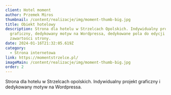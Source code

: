 ```yaml
---
client: Hotel moment
author: Przemek Miros
thumbnail: /content/realizacje/img/moment-thumb-big.jpg
title: Obiekt hotelowy
description: Strona dla hotelu w Strzelcach Opolskich. Indywidualny projekt
  graficzny, dedykowany motyw na Wordpressa, dedykowane pola do edycji całej
  zawartości strony.
date: 2024-01-16T21:32:05.619Z
category:
  - Strona internetowa
link: https://momentstrzelce.pl/
imageMain: /content/realizacje/img/moment-thumb-big.jpg
order: 2
---
```

Strona dla hotelu w Strzelcach opolskich. Indywidualny projekt graficzny i dedykowany motyw na Wordpressa.